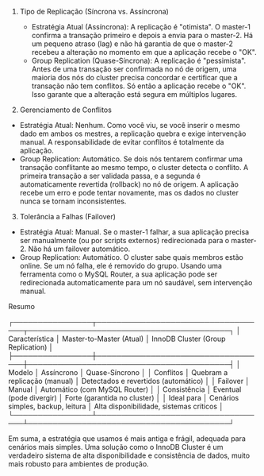 1. Tipo de Replicação (Síncrona vs. Assíncrona)

   * Estratégia Atual (Assíncrona): A replicação é "otimista". O master-1 confirma a transação primeiro e depois
     a envia para o master-2. Há um pequeno atraso (lag) e não há garantia de que o master-2 recebeu a alteração
     no momento em que a aplicação recebe o "OK".
   * Group Replication (Quase-Síncrona): A replicação é "pessimista". Antes de uma transação ser confirmada no
     nó de origem, uma maioria dos nós do cluster precisa concordar e certificar que a transação não tem
     conflitos. Só então a aplicação recebe o "OK". Isso garante que a alteração está segura em múltiplos
     lugares.

  2. Gerenciamento de Conflitos

   * Estratégia Atual: Nenhum. Como você viu, se você inserir o mesmo dado em ambos os mestres, a replicação
     quebra e exige intervenção manual. A responsabilidade de evitar conflitos é totalmente da aplicação.
   * Group Replication: Automático. Se dois nós tentarem confirmar uma transação conflitante ao mesmo tempo, o
     cluster detecta o conflito. A primeira transação a ser validada passa, e a segunda é automaticamente 
     revertida (rollback) no nó de origem. A aplicação recebe um erro e pode tentar novamente, mas os dados no
     cluster nunca se tornam inconsistentes.

  3. Tolerância a Falhas (Failover)

   * Estratégia Atual: Manual. Se o master-1 falhar, a sua aplicação precisa ser manualmente (ou por scripts
     externos) redirecionada para o master-2. Não há um failover automático.
   * Group Replication: Automático. O cluster sabe quais membros estão online. Se um nó falha, ele é removido do
     grupo. Usando uma ferramenta como o MySQL Router, a sua aplicação pode ser redirecionada automaticamente
     para um nó saudável, sem intervenção manual.

  Resumo


  ┌────────────────┬───────────────────────────────────┬─────────────────────────────────────────┐
  │ Característica │ Master-to-Master (Atual)          │ InnoDB Cluster (Group Replication)      │
  ├────────────────┼───────────────────────────────────┼─────────────────────────────────────────┤
  │ Modelo         │ Assíncrono                        │ Quase-Síncrono                          │
  │ Conflitos      │ Quebram a replicação (manual)     │ Detectados e revertidos (automático)    │
  │ Failover       │ Manual                            │ Automático (com MySQL Router)           │
  │ Consistência   │ Eventual (pode divergir)          │ Forte (garantida no cluster)            │
  │ Ideal para     │ Cenários simples, backup, leitura │ Alta disponibilidade, sistemas críticos │
  └────────────────┴───────────────────────────────────┴─────────────────────────────────────────┘


  Em suma, a estratégia que usamos é mais antiga e frágil, adequada para cenários mais simples. Uma solução
  como o InnoDB Cluster é um verdadeiro sistema de alta disponibilidade e consistência de dados, muito mais
  robusto para ambientes de produção.
